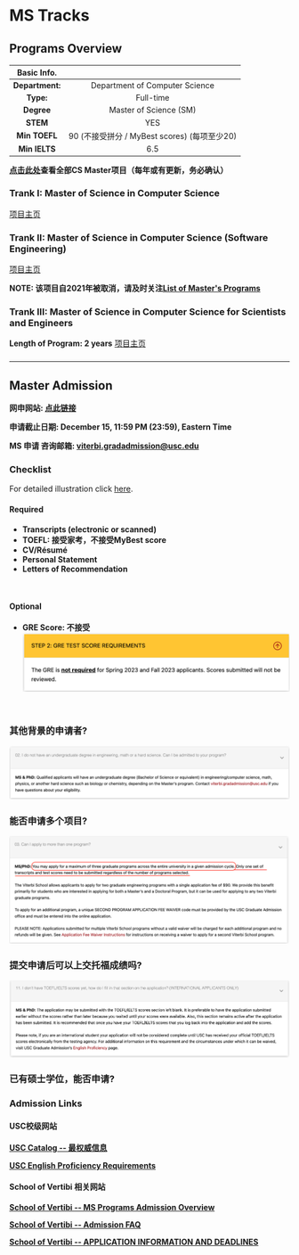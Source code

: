 # MS Tracks

## Programs Overview
|Basic Info.||
| :---: | :---: |
| **Department:** | Department of Computer Science |
| **Type:** | Full-time |
| **Degree** | Master of Science (SM) |
| **STEM** | YES |
| **Min TOEFL** | 90 (不接受拼分 / MyBest scores) (每项至少20) |
| **Min IELTS** | 6.5 |


**[点击此处](https://viterbigradadmission.usc.edu/programs/masters/msprograms/computer-science/)查看全部CS Master项目（每年或有更新，务必确认）**

### Trank I: Master of Science in Computer Science

[项目主页](https://www.cs.usc.edu/academic-programs/masters/computer-science-general/)

### Trank II: Master of Science in Computer Science (Software Engineering)

[项目主页](https://www.cs.usc.edu/academic-programs/masters/software-engineering/)

**NOTE: 该项目自2021年被取消，请及时关注[List of Master's Programs](https://viterbigradadmission.usc.edu/programs/masters/msprograms/computer-science/)**

### Trank III: Master of Science in Computer Science for Scientists and Engineers

**Length of Program: 2 years**
[项目主页](https://www.cs.usc.edu/academic-programs/masters/software-engineering/)

### 

---

## Master Admission

**网申网站: [点此链接](https://viterbigradadmission.usc.edu/programs/masters/apply/ready-to-apply/)**

**申请截止日期: December 15, 11:59 PM (23:59), Eastern Time**

**MS 申请 咨询邮箱: viterbi.gradadmission@usc.edu**

### Checklist
For detailed illustration click [here]().

#### Required

- **Transcripts (electronic or scanned)**
- **TOEFL: 接受家考，不接受MyBest score**
- **CV/Résumé**
- **Personal Statement**
- **Letters of Recommendation**
</br>

#### Optional
- **GRE Score: 不接受**
![](./gre.png)

</br>

### 其他背景的申请者? 
![](./bg.png)

### 能否申请多个项目? 
![](./mul.png)

### 提交申请后可以上交托福成绩吗?
![](./toefl提交.png)

### 已有硕士学位，能否申请? 

###  Admission Links
#### USC校级网站
**[USC Catalog -- 最权威信息](https://catalogue.usc.edu/)**

**[USC English Proficiency Requirements](https://gradadm.usc.edu/lightboxes/international-students-english-proficiency/)**

#### School of Vertibi 相关网站
**[School of Vertibi -- MS Programs Admission Overview](https://viterbigradadmission.usc.edu/programs/masters/msprograms/)**

**[School of Vertibi -- Admission FAQ](https://viterbigradadmission.usc.edu/programs/masters/faq/)**

**[School of Vertibi -- APPLICATION INFORMATION AND DEADLINES](https://viterbigradadmission.usc.edu/programs/masters/apply/)**